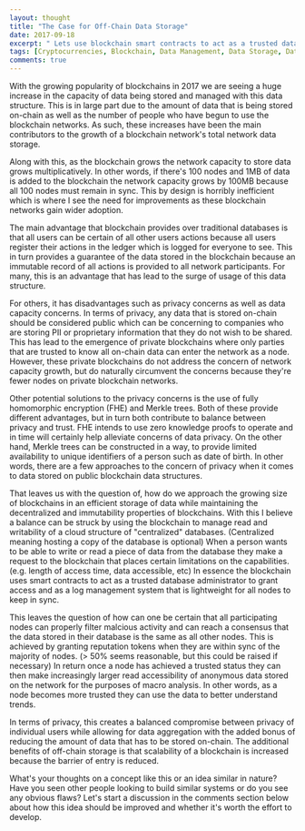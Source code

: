 ```yaml
---
layout: thought
title: "The Case for Off-Chain Data Storage"
date: 2017-09-18
excerpt: " Lets use blockchain smart contracts to act as a trusted database administrator and log management system."
tags: [Cryptocurrencies, Blockchain, Data Management, Data Storage, Data]
comments: true
---
```


With the growing popularity of blockchains in 2017 we are seeing a huge increase in the capacity of data being stored and managed with this data structure. This is in large part due to the amount of data that is being stored on-chain as well as the number of people who have begun to use the blockchain networks. As such, these increases have been the main contributors to the growth of a blockchain network's total network data storage.

Along with this, as the blockchain grows the network capacity to store data grows multiplicatively. In other words, if there's 100 nodes and 1MB of data is added to the blockchain the network capacity grows by 100MB because all 100 nodes must remain in sync. This by design is horribly inefficient which is where I see the need for improvements as these blockchain networks gain wider adoption.

The main advantage that blockchain provides over traditional databases is that all users can be certain of all other users actions because all users register their actions in the ledger which is logged for everyone to see. This in turn provides a guarantee of the data stored in the blockchain because an immutable record of all actions is provided to all network participants. For many, this is an advantage that has lead to the surge of usage of this data structure.

For others, it has disadvantages such as privacy concerns as well as data capacity concerns. In terms of privacy, any data that is stored on-chain should be considered public which can be concerning to companies who are storing PII or proprietary information that they do not wish to be shared. This has lead to the emergence of private blockchains where only parties that are trusted to know all on-chain data can enter the network as a node. However, these private blockchains do not address the concern of network capacity growth, but do naturally circumvent the concerns because they're fewer nodes on private blockchain networks.

Other potential solutions to the privacy concerns is the use of fully homomorphic encryption (FHE) and Merkle trees. Both of these provide different advantages, but in turn both contribute to balance between privacy and trust. FHE intends to use zero knowledge proofs to operate and in time will certainly help alleviate concerns of data privacy. On the other hand, Merkle trees can be constructed in a way, to provide limited availability to unique identifiers of a person such as date of birth. In other words, there are a few approaches to the concern of privacy when it comes to data stored on public blockchain data structures.

That leaves us with the question of, how do we approach the growing size of blockchains in an efficient storage of data while maintaining the decentralized and immutability properties of blockchains. With this I believe a balance can be struck by using the blockchain to manage read and writability of a cloud structure of "centralized" databases. (Centralized meaning hosting a copy of the database is optional) When a person wants to be able to write or read a piece of data from the database they make a request to the blockchain that places certain limitations on the capabilities. (e.g. length of access time, data accessible, etc) In essence the blockchain uses smart contracts to act as a trusted database administrator to grant access and as a log management system that is lightweight for all nodes to keep in sync.

This leaves the question of how can one be certain that all participating nodes can properly filter malcious activity and can reach a consensus that the data stored in their database is the same as all other nodes. This is achieved by granting reputation tokens when they are within sync of the majority of nodes. (> 50% seems reasonable, but this could be raised if necessary) In return once a node has achieved a trusted status they can then make increasingly larger read accessibility of anonymous data stored on the network for the purposes of macro analysis. In other words, as a node becomes more trusted they can use the data to better understand trends.

In terms of privacy, this creates a balanced compromise between privacy of individual users while allowing for data aggregation with the added bonus of reducing the amount of data that has to be stored on-chain. The additional benefits of off-chain storage is that scalability of a blockchain is increased because the barrier of entry is reduced.

What's your thoughts on a concept like this or an idea similar in nature? Have you seen other people looking to build similar systems or do you see any obvious flaws? Let's start a discussion in the comments section below about how this idea should be improved and whether it's worth the effort to develop.
